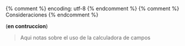 {% comment %} encoding: utf-8 {% endcomment %}
{% comment %} Consideraciones {% endcomment %} 

(**en contruccion**)
>
> Aqui notas sobre el uso de la calculadora de campos
> 
